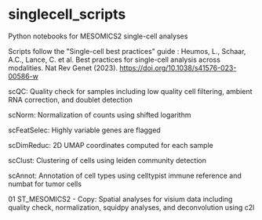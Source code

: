 # singlecell_scripts
Python notebooks for MESOMICS2 single-cell analyses

Scripts follow the "Single-cell best practices" guide : Heumos, L., Schaar, A.C., Lance, C. et al. Best practices for single-cell analysis across modalities. Nat Rev Genet (2023). https://doi.org/10.1038/s41576-023-00586-w

scQC: Quality check for samples including low quality cell filtering, ambient RNA correction, and doublet detection

scNorm: Normalization of counts using shifted logarithm

scFeatSelec: Highly variable genes are flagged

scDimReduc: 2D UMAP coordinates computed for each sample

scClust: Clustering of cells using leiden community detection

scAnnot: Annotation of cell types using celltypist immune reference and numbat for tumor cells

01 ST_MESOMICS2 - Copy: Spatial analyses for visium data including quality check, normalization, squidpy analyses, and deconvolution using c2l
